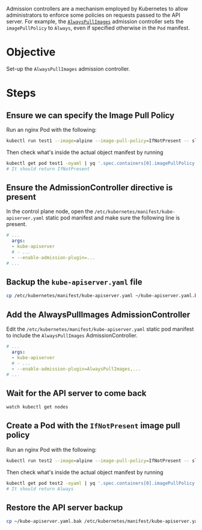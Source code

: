 Admission controllers are a mechanism employed by Kubernetes to allow administrators to enforce some policies on requests passed to the API server.
For example, the [`AlwaysPullImages`](https://kubernetes.io/docs/reference/access-authn-authz/admission-controllers/#alwayspullimages) admission controller sets the `imagePullPolicy` to `Always`, even if specified otherwise in the `Pod` manifest.

# Objective
Set-up the `AlwaysPullImages` admission controller.

# Steps
## Ensure we can specify the Image Pull Policy
Run an nginx Pod with the following:
```bash
kubectl run test1 --image=alpine --image-pull-policy=IfNotPresent -- sleep 3600
```

Then check what's inside the actual object manifest by running
```bash
kubectl get pod test1 -oyaml | yq '.spec.containers[0].imagePullPolicy'
# It should return IfNotPresent
```

## Ensure the AdmissionController directive is present
In the control plane node, open the `/etc/kubernetes/manifest/kube-apiserver.yaml` static pod manifest and make sure the following line is present.
```yaml
# ...
  args:
  - kube-apiserver
  # - ...
  - --enable-admission-plugin=...
# ...
```

## Backup the `kube-apiserver.yaml` file
```bash
cp /etc/kubernetes/manifest/kube-apiserver.yaml ~/kube-apiserver.yaml.bak
```

## Add the AlwaysPullImages AdmissionController
Edit the `/etc/kubernetes/manifest/kube-apiserver.yaml` static pod manifest to include the `AlwaysPullImages` AdmissionController.

```yaml
# ...
  args:
  - kube-apiserver
  # - ...
  - --enable-admission-plugin=AlwaysPullImages,...
# ...
```

## Wait for the API server to come back
```bash
watch kubectl get nodes
```

## Create a Pod with the `IfNotPresent` image pull policy
Run an nginx Pod with the following:
```bash
kubectl run test2 --image=alpine --image-pull-policy=IfNotPresent -- sleep 3600
```

Then check what's inside the actual object manifest by running
```bash
kubectl get pod test2 -oyaml | yq '.spec.containers[0].imagePullPolicy'
# It should return Always
```

## Restore the API server backup
```bash
cp ~/kube-apiserver.yaml.bak /etc/kubernetes/manifest/kube-apiserver.yaml 
```
